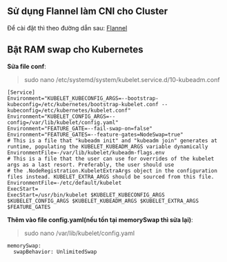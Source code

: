 ## Sử dụng Flannel làm CNI cho Cluster

Để cài đặt thì theo đường dẫn sau:
[Flannel](https://gist.github.com/rkaramandi/44c7cea91501e735ea99e356e9ae7883)

## Bật RAM swap cho Kubernetes

**Sửa file conf**:

> sudo nano /etc/systemd/system/kubelet.service.d/10-kubeadm.conf

```
[Service]
Environment="KUBELET_KUBECONFIG_ARGS=--bootstrap-kubeconfig=/etc/kubernetes/bootstrap-kubelet.conf --kubeconfig=/etc/kubernetes/kubelet.conf"
Environment="KUBELET_CONFIG_ARGS=--config=/var/lib/kubelet/config.yaml"
Environment="FEATURE_GATE=--fail-swap-on=false"
Environment="FEATURE_GATES=--feature-gates=NodeSwap=true"
# This is a file that "kubeadm init" and "kubeadm join" generates at runtime, populating the KUBELET_KUBEADM_ARGS variable dynamically
EnvironmentFile=-/var/lib/kubelet/kubeadm-flags.env
# This is a file that the user can use for overrides of the kubelet args as a last resort. Preferably, the user should use
# the .NodeRegistration.KubeletExtraArgs object in the configuration files instead. KUBELET_EXTRA_ARGS should be sourced from this file.
EnvironmentFile=-/etc/default/kubelet
ExecStart=
ExecStart=/usr/bin/kubelet $KUBELET_KUBECONFIG_ARGS $KUBELET_CONFIG_ARGS $KUBELET_KUBEADM_ARGS $KUBELET_EXTRA_ARGS  $FEATURE_GATES
```

**Thêm vào file config.yaml(nếu tồn tại memorySwap thì sửa lại)**:

> sudo nano /var/lib/kubelet/config.yaml

```
memorySwap:
  swapBehavior: UnlimitedSwap
```
